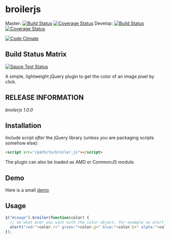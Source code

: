 broilerjs
=========

Master:
[![Build Status](https://travis-ci.org/GordonLesti/broilerjs.svg?branch=master)](https://travis-ci.org/GordonLesti/broilerjs)
[![Coverage Status](https://coveralls.io/repos/GordonLesti/broilerjs/badge.png?branch=master)](https://coveralls.io/r/GordonLesti/broilerjs?branch=master)
Develop:
[![Build Status](https://travis-ci.org/GordonLesti/broilerjs.svg?branch=develop)](https://travis-ci.org/GordonLesti/broilerjs)
[![Coverage Status](https://coveralls.io/repos/GordonLesti/broilerjs/badge.png?branch=develop)](https://coveralls.io/r/GordonLesti/broilerjs?branch=develop)

[![Code Climate](https://codeclimate.com/github/GordonLesti/broilerjs/badges/gpa.svg)](https://codeclimate.com/github/GordonLesti/broilerjs)

## Build Status Matrix

[![Sauce Test Status](https://saucelabs.com/browser-matrix/broilerjs.svg)](https://saucelabs.com/u/broilerjs)

A simple, lightweight jQuery plugin to get the color of an image pixel by click.

## RELEASE INFORMATION

*broilerjs 1.0.0*

## Installation

Include script *after* the jQuery library (unless you are packaging scripts somehow else):

```html
<script src="/path/to/broiler.js"></script>
```

The plugin can also be loaded as AMD or CommonJS module.

## Demo

Here is a small [demo](http://gordonlesti.com/broilerjs/demo/rainbow.html)

## Usage

```javascript
$("#image").broiler(function(color) {
  // do what ever you want with the color object, for example an alert
  alert("red:"+color.r+" green:"+color.g+" blue:"+color.b+" alpha:"+color.a);
});
